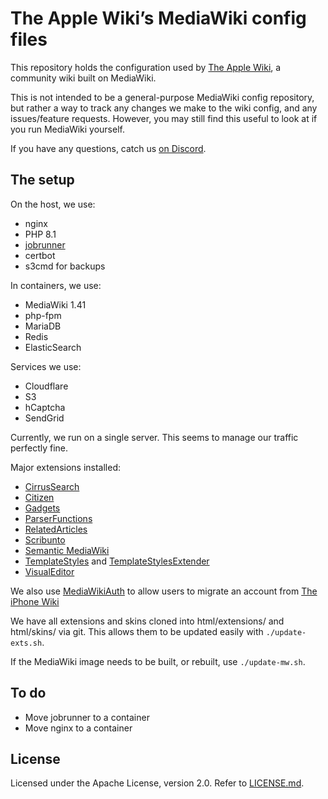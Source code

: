 # The Apple Wiki’s MediaWiki config files

This repository holds the configuration used by [The Apple Wiki](https://theapplewiki.com/), a community wiki built on MediaWiki.

This is not intended to be a general-purpose MediaWiki config repository, but rather a way to track any changes we make to the wiki config, and any issues/feature requests. However, you may still find this useful to look at if you run MediaWiki yourself.

If you have any questions, catch us [on Discord](https://theapplewiki.com/discord).

## The setup

On the host, we use:

* nginx
* PHP 8.1
* [jobrunner](https://github.com/wikimedia/mediawiki-services-jobrunner)
* certbot
* s3cmd for backups

In containers, we use:

* MediaWiki 1.41
* php-fpm
* MariaDB
* Redis
* ElasticSearch

Services we use:

* Cloudflare
* S3
* hCaptcha
* SendGrid

Currently, we run on a single server. This seems to manage our traffic perfectly fine.

Major extensions installed:

* [CirrusSearch](https://www.mediawiki.org/wiki/Extension:CirrusSearch)
* [Citizen](https://github.com/StarCitizenTools/mediawiki-skins-Citizen)
* [Gadgets](https://www.mediawiki.org/wiki/Extension:Gadgets)
* [ParserFunctions](https://www.mediawiki.org/wiki/Extension:ParserFunctions)
* [RelatedArticles](https://www.mediawiki.org/wiki/Extension:RelatedArticles)
* [Scribunto](https://www.mediawiki.org/wiki/Extension:Scribunto)
* [Semantic MediaWiki](https://www.semantic-mediawiki.org/)
* [TemplateStyles](https://www.mediawiki.org/wiki/Extension:TemplateStyles) and [TemplateStylesExtender](https://www.mediawiki.org/wiki/Extension:TemplateStylesExtender)
* [VisualEditor](https://www.mediawiki.org/wiki/Extension:VisualEditor)

We also use [MediaWikiAuth](https://www.mediawiki.org/wiki/Extension:MediaWikiAuth) to allow users to migrate an account from [The iPhone Wiki](https://www.theiphonewiki.com/)

We have all extensions and skins cloned into html/extensions/ and html/skins/ via git. This allows them to be updated easily with `./update-exts.sh`.

If the MediaWiki image needs to be built, or rebuilt, use `./update-mw.sh`.

## To do

* Move jobrunner to a container
* Move nginx to a container

## License

Licensed under the Apache License, version 2.0. Refer to [LICENSE.md](LICENSE.md).
